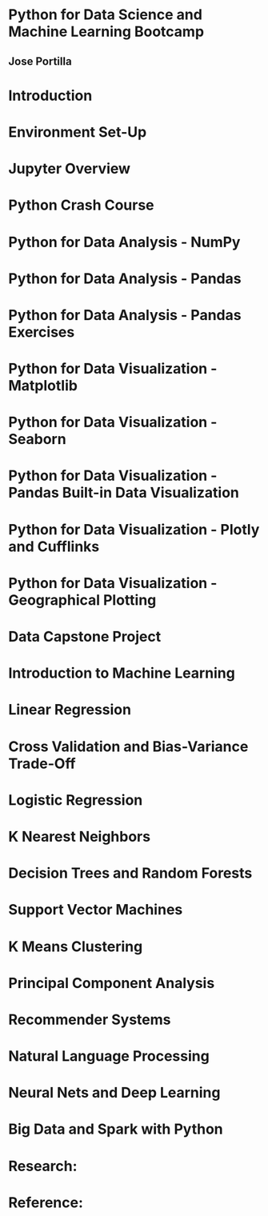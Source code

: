 # Python for Data Science and Machine Learning Bootcamp
## Jose Portilla


# Introduction


# Environment Set-Up


# Jupyter Overview


# Python Crash Course


# Python for Data Analysis - NumPy


# Python for Data Analysis - Pandas


# Python for Data Analysis - Pandas Exercises


# Python for Data Visualization - Matplotlib


# Python for Data Visualization - Seaborn


# Python for Data Visualization - Pandas Built-in Data Visualization


# Python for Data Visualization - Plotly and Cufflinks


# Python for Data Visualization - Geographical Plotting


# Data Capstone Project


# Introduction to Machine Learning


# Linear Regression


# Cross Validation and Bias-Variance Trade-Off


# Logistic Regression


# K Nearest Neighbors


# Decision Trees and Random Forests


# Support Vector Machines


# K Means Clustering


# Principal Component Analysis


# Recommender Systems


# Natural Language Processing


# Neural Nets and Deep Learning


# Big Data and Spark with Python


# Research:

# Reference:
